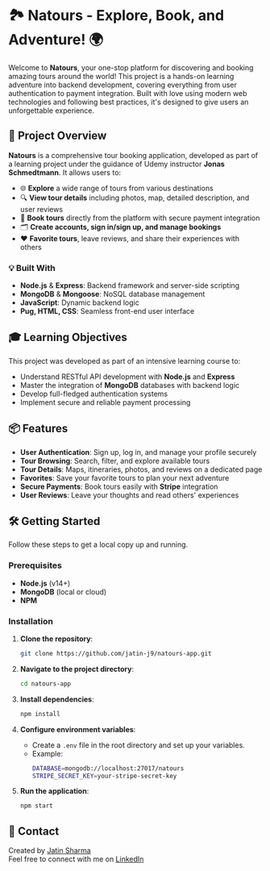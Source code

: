 # 🏞️ Natours - Explore, Book, and Adventure! 🌍

Welcome to **Natours**, your one-stop platform for discovering and booking amazing tours around the world! This project is a hands-on learning adventure into backend development, covering everything from user authentication to payment integration. Built with love using modern web technologies and following best practices, it's designed to give users an unforgettable experience.

## 🚀 Project Overview

**Natours** is a comprehensive tour booking application, developed as part of a learning project under the guidance of Udemy instructor **Jonas Schmedtmann**. It allows users to:

- 🌐 **Explore** a wide range of tours from various destinations
- 🔍 **View tour details** including photos, map, detailed description, and user reviews
- 🧳 **Book tours** directly from the platform with secure payment integration
- 🗂 **Create accounts, sign in/sign up, and manage bookings**
- ❤️ **Favorite tours**, leave reviews, and share their experiences with others

### 💡 Built With

- **Node.js** & **Express**: Backend framework and server-side scripting
- **MongoDB** & **Mongoose**: NoSQL database management
- **JavaScript**: Dynamic backend logic
- **Pug, HTML, CSS**: Seamless front-end user interface

## 🎓 Learning Objectives

This project was developed as part of an intensive learning course to:

- Understand RESTful API development with **Node.js** and **Express**
- Master the integration of **MongoDB** databases with backend logic
- Develop full-fledged authentication systems
- Implement secure and reliable payment processing

## 📦 Features

- **User Authentication**: Sign up, log in, and manage your profile securely
- **Tour Browsing**: Search, filter, and explore available tours
- **Tour Details**: Maps, itineraries, photos, and reviews on a dedicated page
- **Favorites**: Save your favorite tours to plan your next adventure
- **Secure Payments**: Book tours easily with **Stripe** integration
- **User Reviews**: Leave your thoughts and read others' experiences

## 🛠️ Getting Started

Follow these steps to get a local copy up and running.

### Prerequisites

- **Node.js** (v14+)
- **MongoDB** (local or cloud)
- **NPM**

### Installation

1. **Clone the repository**:
   ```bash
   git clone https://github.com/jatin-j9/natours-app.git
   ```
2. **Navigate to the project directory**:
   ```bash
   cd natours-app
   ```
3. **Install dependencies**:
   ```bash
   npm install
   ```
4. **Configure environment variables**:
   - Create a `.env` file in the root directory and set up your variables.
   - Example:
     ```bash
     DATABASE=mongodb://localhost:27017/natours
     STRIPE_SECRET_KEY=your-stripe-secret-key
     ```

5. **Run the application**:
   ```bash
   npm start
   ```

## 📧 Contact

Created by [Jatin Sharma](https://github.com/jatin-j9)  
Feel free to connect with me on [LinkedIn](https://www.linkedin.com/in/jatin-sharma09/)
